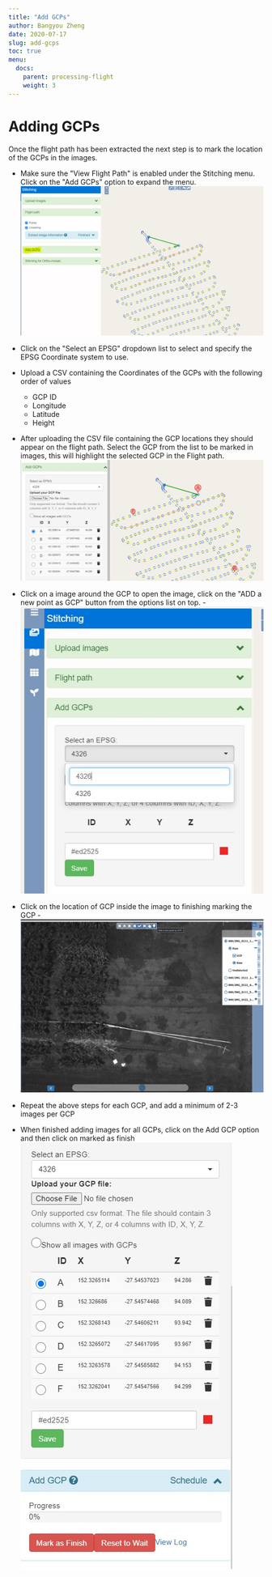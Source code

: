 ```yaml
---
title: "Add GCPs"
author: Bangyou Zheng
date: 2020-07-17
slug: add-gcps
toc: true
menu:
  docs:
    parent: processing-flight
    weight: 3
---
```

# Adding GCPs
Once the flight path has been extracted the next step is to mark the location of the GCPs in the images. 
- Make sure the "View Flight Path" is enabled  under the Stitching menu. Click on the "Add GCPs" option to expand the menu.
![](M.JPG)

- Click on the "Select an EPSG" dropdown list to select and specify the EPSG Coordinate system to use. 
-   Upload a CSV containing the Coordinates of the GCPs with the following order of values
    - GCP ID
    - Longitude
    - Latitude
    - Height
- After uploading the CSV file containing the GCP locations they should appear on the flight path. Select the GCP from the list to be marked in images, this will highlight the selected GCP in the Flight path.
![](GCPH.JPG)
- Click on a image around the GCP to open the image, click on the "ADD a new point as GCP" button from the options list on top.
-![](AGCP.JPG)
- Click on the location of GCP inside the image to finishing marking the GCP
-![](AP.png)
- Repeat the above steps for each GCP, and add a minimum of 2-3 images per GCP
- When finished adding images for all GCPs, click on the Add GCP option and then click on marked as finish
![](MAF.JPG)

